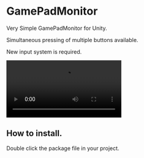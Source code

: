 # GamePadMonitor
Very Simple GamePadMonitor for Unity.

Simultaneous pressing of multiple buttons available.

New input system is required.

![sample movie](https://github.com/gazushige/GamePadMonitor/blob/main/GamePadMonitorTest.mp4)

## How to install.

Double click the package file in your project.
